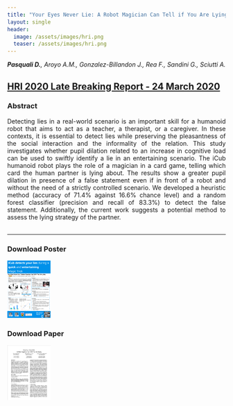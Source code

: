 ```yaml
---
title: "Your Eyes Never Lie: A Robot Magician Can Tell if You Are Lying"
layout: single
header:
  image: /assets/images/hri.png
  teaser: /assets/images/hri.png
---
```


***Pasquali D.**, Aroyo A.M., Gonzalez-Billandon J., Rea F., Sandini G., Sciutti A.*<br>

## [HRI 2020 Late Breaking Report - 24 March 2020](https://humanrobotinteraction.org/2020/)

### Abstract
<div style="text-align: justify">
Detecting lies in a real-world scenario is an important skill for a humanoid robot that aims to act as a teacher, a therapist, or a caregiver. In these contexts, it is essential to detect lies while preserving the pleasantness of the social interaction and the informality of the relation. This study investigates whether pupil dilation related to an increase in cognitive load can be used to swiftly identify a lie in an entertaining scenario. The iCub humanoid robot plays the role of a magician in a card game, telling which card the human partner is lying about. The results show a greater pupil dilation in presence of a false statement even if in front of a robot and without the need of a strictly controlled scenario. We developed a heuristic method (accuracy of 71.4% against 16.6% chance level) and a random forest classifier (precision and recall of 83.3%) to detect the false statement. Additionally, the current work suggests a potential method to assess the lying strategy of the partner.
</div></br>

---

### Download Poster
<a href="../assets/posters/HRI_2020_lbr.pptx"><img width="100" src="../assets/posters/poster_hri_2020_lbr.png"/></a> 


### Download Paper
<a href="../assets/posters/HRI_2020_lbr.pdf"><img width="100" src="../assets/posters/paper_hri_2020_lbr.png"/></a>


